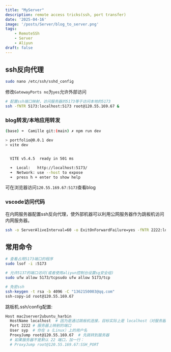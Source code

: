 ```yaml
---
title: "MyServer"
description: remote access tricks(ssh, port transfer)
date: '2025-04-16'
image: '/posts/Server/blog_to_server.png'
tags: 
    - RemoteSSh
    - Server
    - Aliyun
draft: false
---
```

## ssh反向代理
```bash
sudo nano /etc/ssh/sshd_config
```
修改`GatewayPorts no`为`yes`允许外部访问

```bash
# 配置ssh端口映射，访问服务器的5173等于访问本地的5173
ssh -fNTR 5173:localhost:5173 root@120.55.169.67 &
```
### blog转发/本地应用转发
```bash
(base) ➜  Camille git:(main) ✗ npm run dev

> portfolio@0.0.1 dev
> vite dev


  VITE v5.4.5  ready in 501 ms

  ➜  Local:   http://localhost:5173/
  ➜  Network: use --host to expose
  ➜  press h + enter to show help
```
可在浏览器访问`120.55.169.67:5173`查看blog

### vscode访问代码
在内网服务器配置ssh反向代理，使外部机器可以利用公网服务器作为跳板机访问内网服务器。
```bash
ssh -o ServerAliveInterval=60 -o ExitOnForwardFailure=yes -fNTR 2222:localhost:22 root@120.55.169.67
```

## 常用命令
```bash
# 查看占用5173端口的程序
sudo lsof -i :5173

# 允许5137的端口访问(或者使用aliyun控制台设置sg安全组)
sudo ufw allow 5173/tcpsudo ufw allow 5173/tcp

# 免密ssh
ssh-keygen -t rsa -b 4096 -C "1362150003@qq.com"
ssh-copy-id root@120.55.169.67


```
跳板机.ssh/config配置: 
```bash
Host mac2server2ubuntu_harbin
  HostName localhost  # 因为是通过跳板机连接，目标实际上是 localhost（对服务器而言）
  Port 2222 # 服务器上映射的端口
  User syp  # 你在 a（Linux）上的用户名
  ProxyJump root@120.55.169.67  # 先跳转到服务器
  # 如果服务器不是默认 22 端口，加一行：
  # ProxyJump root@120.55.169.67:SSH_PORT
```